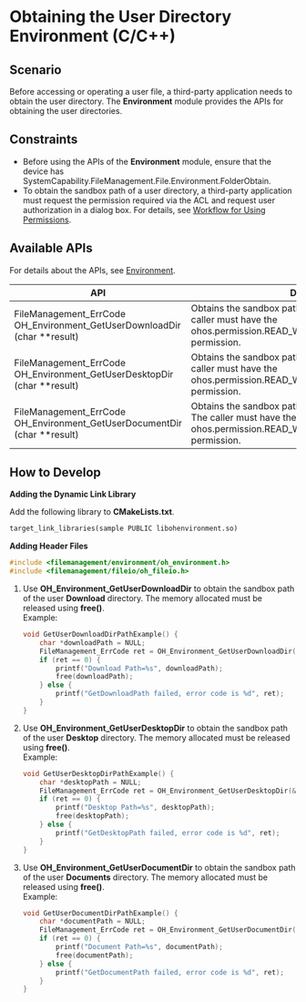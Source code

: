 # Obtaining the User Directory Environment (C/C++)

## **Scenario**

Before accessing or operating a user file, a third-party application needs to obtain the user directory. The **Environment** module provides the APIs for obtaining the user directories.

## Constraints

- Before using the APIs of the **Environment** module, ensure that the device has SystemCapability.FileManagement.File.Environment.FolderObtain.
- To obtain the sandbox path of a user directory, a third-party application must request the permission required via the ACL and request user authorization in a dialog box. For details, see [Workflow for Using Permissions](../security/AccessToken/determine-application-mode.md).

## Available APIs

For details about the APIs, see [Environment](../reference/apis-core-file-kit/_environment.md).

| API| Description|
| -------- | -------- |
| FileManagement_ErrCode OH_Environment_GetUserDownloadDir (char **result)| Obtains the sandbox path of the **Download** directory. The caller must have the ohos.permission.READ_WRITE_DOWNLOAD_DIRECTORY permission.|
| FileManagement_ErrCode OH_Environment_GetUserDesktopDir (char **result)	 | Obtains the sandbox path of the **Desktop** directory. The caller must have the ohos.permission.READ_WRITE_DESKTOP_DIRECTORY permission.|
| FileManagement_ErrCode OH_Environment_GetUserDocumentDir (char **result) | Obtains the sandbox path of the **Documents** directory. The caller must have the ohos.permission.READ_WRITE_DOCUMENTS_DIRECTORY permission.|

## How to Develop

**Adding the Dynamic Link Library**

Add the following library to **CMakeLists.txt**.

```txt
target_link_libraries(sample PUBLIC libohenvironment.so)
```

**Adding Header Files**

```c++
#include <filemanagement/environment/oh_environment.h>
#include <filemanagement/fileio/oh_fileio.h>
```

1. Use **OH_Environment_GetUserDownloadDir** to obtain the sandbox path of the user **Download** directory. The memory allocated must be released using **free()**. <br>Example:

    ```c
    void GetUserDownloadDirPathExample() {
        char *downloadPath = NULL;
        FileManagement_ErrCode ret = OH_Environment_GetUserDownloadDir(&downloadPath); 
        if (ret == 0) {
            printf("Download Path=%s", downloadPath);
            free(downloadPath);
        } else {
            printf("GetDownloadPath failed, error code is %d", ret);
        }
    }    
   ```

2. Use **OH_Environment_GetUserDesktopDir** to obtain the sandbox path of the user **Desktop** directory. The memory allocated must be released using **free()**. <br>Example:

    ```c
    void GetUserDesktopDirPathExample() {
        char *desktopPath = NULL;
        FileManagement_ErrCode ret = OH_Environment_GetUserDesktopDir(&desktopPath); 
        if (ret == 0) {
            printf("Desktop Path=%s", desktopPath);
            free(desktopPath);
        } else {
            printf("GetDesktopPath failed, error code is %d", ret);
        }
    }    
   ```

3. Use **OH_Environment_GetUserDocumentDir** to obtain the sandbox path of the user **Documents** directory. The memory allocated must be released using **free()**. <br>Example:

    ```c
    void GetUserDocumentDirPathExample() {
        char *documentPath = NULL;
        FileManagement_ErrCode ret = OH_Environment_GetUserDocumentDir(&documentPath); 
        if (ret == 0) {
            printf("Document Path=%s", documentPath);
            free(documentPath);
        } else {
            printf("GetDocumentPath failed, error code is %d", ret);
        }
    }    
   ```
